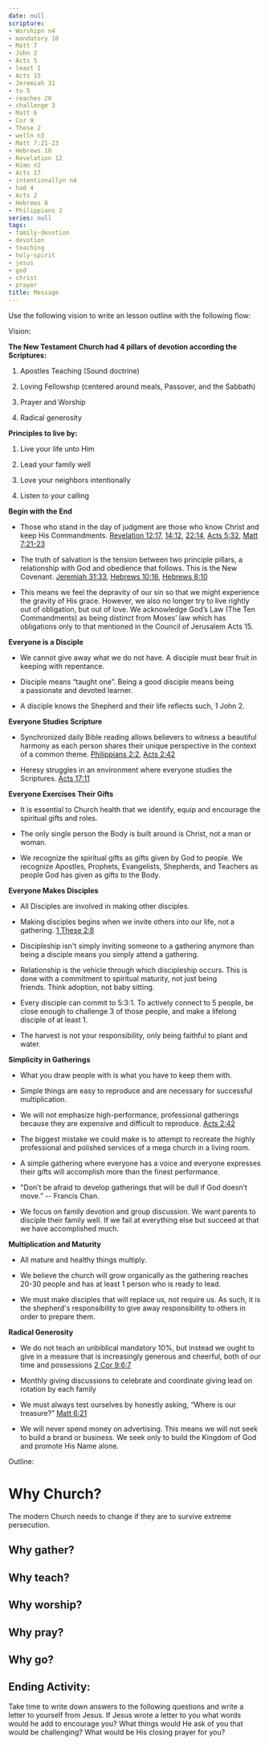 ```yaml
---
date: null
scripture:
- Worshipn n4
- mandatory 10
- Matt 7
- John 2
- Acts 5
- least 1
- Acts 15
- Jeremiah 31
- to 5
- reaches 20
- challenge 3
- Matt 6
- Cor 9
- These 2
- welln n3
- Matt 7:21-23
- Hebrews 10
- Revelation 12
- Himn n2
- Acts 17
- intentionallyn n4
- had 4
- Acts 2
- Hebrews 8
- Philippians 2
series: null
tags:
- family-devotion
- devotion
- teaching
- holy-spirit
- jesus
- god
- christ
- prayer
title: Message
---
```




Use the following vision to write an lesson outline with the following flow:

Vision:

**The New Testament Church had 4 pillars of devotion according the Scriptures:**

1. Apostles Teaching (Sound doctrine)
    
2. Loving Fellowship (centered around meals, Passover, and the Sabbath)
    
3. Prayer and Worship
    
4. Radical generosity
    

  

**Principles to live by:**

1. Live your life unto Him
    
2. Lead your family well
    
3. Love your neighbors intentionally
    
4. Listen to your calling
    

  

**Begin with the End**

- Those who stand in the day of judgment are those who know Christ and keep His Commandments. [Revelation 12:17](https://my.bible.com/bible/114/REV.12.17), [14:12](https://my.bible.com/bible/114/REV.14.12), [22:14](https://my.bible.com/bible/114/REV.22.14), [Acts 5:32](https://my.bible.com/bible/114/ACT.5.32), [Matt 7:21-23](https://my.bible.com/bible/114/MAT.7.21-23)
    
- The truth of salvation is the tension between two principle pillars, a relationship with God and obedience that follows. This is the New Covenant. [Jeremiah 31:33](https://my.bible.com/bible/114/JER.31.33), [Hebrews 10:16](https://my.bible.com/bible/114/HEB.10.16), [Hebrews 8:10](https://my.bible.com/bible/114/HEB.8.10)
    
- This means we feel the depravity of our sin so that we might experience the gravity of His grace. However, we also no longer try to live rightly out of obligation, but out of love. We acknowledge God’s Law (The Ten Commandments) as being distinct from Moses’ law which has obligations only to that mentioned in the Council of Jerusalem Acts 15.
    

**Everyone is a Disciple**

- We cannot give away what we do not have. A disciple must bear fruit in keeping with repentance.
    
- Disciple means “taught one”. Being a good disciple means being a passionate and devoted learner.
    
- A disciple knows the Shepherd and their life reflects such, 1 John 2.
    

**Everyone Studies Scripture**

- Synchronized daily Bible reading allows believers to witness a beautiful harmony as each person shares their unique perspective in the context of a common theme. [Philippians 2:2](https://my.bible.com/bible/114/PHP.2.2), [Acts 2:42](https://my.bible.com/bible/114/ACT.2.42)
    
- Heresy struggles in an environment where everyone studies the Scriptures. [Acts 17:11](https://my.bible.com/bible/114/ACT.17.11)
    

**Everyone Exercises Their Gifts**

- It is essential to Church health that we identify, equip and encourage the spiritual gifts and roles.
    
- The only single person the Body is built around is Christ, not a man or woman.
    
- We recognize the spiritual gifts as gifts given by God to people. We recognize Apostles, Prophets, Evangelists, Shepherds, and Teachers as people God has given as gifts to the Body.
    

**Everyone Makes Disciples**

- All Disciples are involved in making other disciples.
    
- Making disciples begins when we invite others into our life, not a gathering. [1 These 2:8](https://my.bible.com/bible/114/1TH.2.8)
    
- Discipleship isn't simply inviting someone to a gathering anymore than being a disciple means you simply attend a gathering.
    
- Relationship is the vehicle through which discipleship occurs. This is done with a commitment to spiritual maturity, not just being friends. Think adoption, not baby sitting.
    
- Every disciple can commit to 5:3:1. To actively connect to 5 people, be close enough to challenge 3 of those people, and make a lifelong disciple of at least 1.
    
- The harvest is not your responsibility, only being faithful to plant and water.
    

**Simplicity in Gatherings**

- What you draw people with is what you have to keep them with.
    
- Simple things are easy to reproduce and are necessary for successful multiplication.
    
- We will not emphasize high-performance, professional gatherings because they are expensive and difficult to reproduce. [Acts 2:42](https://my.bible.com/bible/114/ACT.2.42)
    
- The biggest mistake we could make is to attempt to recreate the highly professional and polished services of a mega church in a living room.
    
- A simple gathering where everyone has a voice and everyone expresses their gifts will accomplish more than the finest performance.
    
- "Don’t be afraid to develop gatherings that will be dull if God doesn’t move.” -- Francis Chan.
    
- We focus on family devotion and group discussion. We want parents to disciple their family well. If we fail at everything else but succeed at that we have accomplished much.
    

**Multiplication and Maturity**

- All mature and healthy things multiply.
    
- We believe the church will grow organically as the gathering reaches 20-30 people and has at least 1 person who is ready to lead.
    
- We must make disciples that will replace us, not require us. As such, it is the shepherd's responsibility to give away responsibility to others in order to prepare them.
    

**Radical Generosity**

- We do not teach an unbiblical mandatory 10%, but instead we ought to give in a measure that is increasingly generous and cheerful, both of our time and possessions [2 Cor 9:6:7](https://www.biblegateway.com/passage/?search=2+Corinthians+9%3A6-7&version=NKJV)
    
- Monthly giving discussions to celebrate and coordinate giving lead on rotation by each family
    
- We must always test ourselves by honestly asking, “Where is our treasure?” [Matt 6:21](https://my.bible.com/bible/114/MAT.6.21)
    
- We will never spend money on advertising. This means we will not seek to build a brand or business. We seek only to build the Kingdom of God and promote His Name alone.

Outline:

# Why Church?
The modern Church needs to change if they are to survive extreme persecution. 

## Why gather?

## Why teach?

## Why worship?

## Why pray?

## Why go?

## Ending Activity:
Take time to write down answers to the following questions and write a letter to yourself from Jesus.
If Jesus wrote a letter to you what words would he add to encourage you?
What things would He ask of you that would be challenging?
What would be His closing prayer for you?